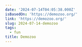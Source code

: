 ```yaml
---
date: '2024-07-14T04:05:38.000Z'
isBasedOn: 'https://demozoo.org/'
link: 'https://demozoo.org/'
slug: 2024-07-14-demozoo
tags:
  - fun
title: Demozoo
---
```

 
